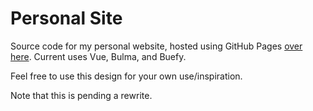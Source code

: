 # Personal Site

Source code for my personal website, hosted using GitHub Pages [over here](https://clementtsang.github.io/). Current uses Vue, Bulma, and Buefy.

Feel free to use this design for your own use/inspiration.

Note that this is pending a rewrite.

